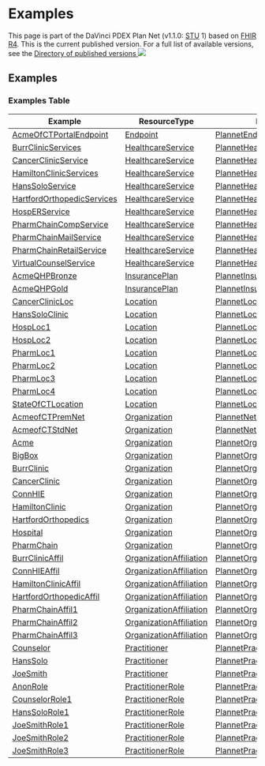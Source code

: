 # Examples
This page is part of the DaVinci PDEX Plan Net (v1.1.0: [STU](https://confluence.hl7.org/display/HL7/HL7+Balloting "Standard for Trial-Use") 1\) based on [FHIR R4](http://hl7.org/fhir/R4). This is the current published version. For a full list of available versions, see the [Directory of published versions ![](external.png)](http://hl7.org/fhir/us/davinci-pdex-plan-net/history.html)
## Examples
### Examples Table
| **Example** | **ResourceType** | **Profiles** |
| --- | --- | --- |
| [AcmeOfCTPortalEndpoint](Endpoint-AcmeOfCTPortalEndpoint.html) | [Endpoint](http://hl7.org/fhir/R4/endpoint.html) | [PlannetEndpoint](StructureDefinition-plannet-Endpoint.html) |
| [BurrClinicServices](HealthcareService-BurrClinicServices.html) | [HealthcareService](http://hl7.org/fhir/R4/healthcareservice.html) | [PlannetHealthcareService](StructureDefinition-plannet-HealthcareService.html) |
| [CancerClinicService](HealthcareService-CancerClinicService.html) | [HealthcareService](http://hl7.org/fhir/R4/healthcareservice.html) | [PlannetHealthcareService](StructureDefinition-plannet-HealthcareService.html) |
| [HamiltonClinicServices](HealthcareService-HamiltonClinicServices.html) | [HealthcareService](http://hl7.org/fhir/R4/healthcareservice.html) | [PlannetHealthcareService](StructureDefinition-plannet-HealthcareService.html) |
| [HansSoloService](HealthcareService-HansSoloService.html) | [HealthcareService](http://hl7.org/fhir/R4/healthcareservice.html) | [PlannetHealthcareService](StructureDefinition-plannet-HealthcareService.html) |
| [HartfordOrthopedicServices](HealthcareService-HartfordOrthopedicServices.html) | [HealthcareService](http://hl7.org/fhir/R4/healthcareservice.html) | [PlannetHealthcareService](StructureDefinition-plannet-HealthcareService.html) |
| [HospERService](HealthcareService-HospERService.html) | [HealthcareService](http://hl7.org/fhir/R4/healthcareservice.html) | [PlannetHealthcareService](StructureDefinition-plannet-HealthcareService.html) |
| [PharmChainCompService](HealthcareService-PharmChainCompService.html) | [HealthcareService](http://hl7.org/fhir/R4/healthcareservice.html) | [PlannetHealthcareService](StructureDefinition-plannet-HealthcareService.html) |
| [PharmChainMailService](HealthcareService-PharmChainMailService.html) | [HealthcareService](http://hl7.org/fhir/R4/healthcareservice.html) | [PlannetHealthcareService](StructureDefinition-plannet-HealthcareService.html) |
| [PharmChainRetailService](HealthcareService-PharmChainRetailService.html) | [HealthcareService](http://hl7.org/fhir/R4/healthcareservice.html) | [PlannetHealthcareService](StructureDefinition-plannet-HealthcareService.html) |
| [VirtualCounselService](HealthcareService-VirtualCounselService.html) | [HealthcareService](http://hl7.org/fhir/R4/healthcareservice.html) | [PlannetHealthcareService](StructureDefinition-plannet-HealthcareService.html) |
| [AcmeQHPBronze](InsurancePlan-AcmeQHPBronze.html) | [InsurancePlan](http://hl7.org/fhir/R4/insuranceplan.html) | [PlannetInsurancePlan](StructureDefinition-plannet-InsurancePlan.html) |
| [AcmeQHPGold](InsurancePlan-AcmeQHPGold.html) | [InsurancePlan](http://hl7.org/fhir/R4/insuranceplan.html) | [PlannetInsurancePlan](StructureDefinition-plannet-InsurancePlan.html) |
| [CancerClinicLoc](Location-CancerClinicLoc.html) | [Location](http://hl7.org/fhir/R4/location.html) | [PlannetLocation](StructureDefinition-plannet-Location.html) |
| [HansSoloClinic](Location-HansSoloClinic.html) | [Location](http://hl7.org/fhir/R4/location.html) | [PlannetLocation](StructureDefinition-plannet-Location.html) |
| [HospLoc1](Location-HospLoc1.html) | [Location](http://hl7.org/fhir/R4/location.html) | [PlannetLocation](StructureDefinition-plannet-Location.html) |
| [HospLoc2](Location-HospLoc2.html) | [Location](http://hl7.org/fhir/R4/location.html) | [PlannetLocation](StructureDefinition-plannet-Location.html) |
| [PharmLoc1](Location-PharmLoc1.html) | [Location](http://hl7.org/fhir/R4/location.html) | [PlannetLocation](StructureDefinition-plannet-Location.html) |
| [PharmLoc2](Location-PharmLoc2.html) | [Location](http://hl7.org/fhir/R4/location.html) | [PlannetLocation](StructureDefinition-plannet-Location.html) |
| [PharmLoc3](Location-PharmLoc3.html) | [Location](http://hl7.org/fhir/R4/location.html) | [PlannetLocation](StructureDefinition-plannet-Location.html) |
| [PharmLoc4](Location-PharmLoc4.html) | [Location](http://hl7.org/fhir/R4/location.html) | [PlannetLocation](StructureDefinition-plannet-Location.html) |
| [StateOfCTLocation](Location-StateOfCTLocation.html) | [Location](http://hl7.org/fhir/R4/location.html) | [PlannetLocation](StructureDefinition-plannet-Location.html) |
| [AcmeofCTPremNet](Organization-AcmeofCTPremNet.html) | [Organization](http://hl7.org/fhir/R4/organization.html) | [PlannetNetwork](StructureDefinition-plannet-Network.html) |
| [AcmeofCTStdNet](Organization-AcmeofCTStdNet.html) | [Organization](http://hl7.org/fhir/R4/organization.html) | [PlannetNetwork](StructureDefinition-plannet-Network.html) |
| [Acme](Organization-Acme.html) | [Organization](http://hl7.org/fhir/R4/organization.html) | [PlannetOrganization](StructureDefinition-plannet-Organization.html) |
| [BigBox](Organization-BigBox.html) | [Organization](http://hl7.org/fhir/R4/organization.html) | [PlannetOrganization](StructureDefinition-plannet-Organization.html) |
| [BurrClinic](Organization-BurrClinic.html) | [Organization](http://hl7.org/fhir/R4/organization.html) | [PlannetOrganization](StructureDefinition-plannet-Organization.html) |
| [CancerClinic](Organization-CancerClinic.html) | [Organization](http://hl7.org/fhir/R4/organization.html) | [PlannetOrganization](StructureDefinition-plannet-Organization.html) |
| [ConnHIE](Organization-ConnHIE.html) | [Organization](http://hl7.org/fhir/R4/organization.html) | [PlannetOrganization](StructureDefinition-plannet-Organization.html) |
| [HamiltonClinic](Organization-HamiltonClinic.html) | [Organization](http://hl7.org/fhir/R4/organization.html) | [PlannetOrganization](StructureDefinition-plannet-Organization.html) |
| [HartfordOrthopedics](Organization-HartfordOrthopedics.html) | [Organization](http://hl7.org/fhir/R4/organization.html) | [PlannetOrganization](StructureDefinition-plannet-Organization.html) |
| [Hospital](Organization-Hospital.html) | [Organization](http://hl7.org/fhir/R4/organization.html) | [PlannetOrganization](StructureDefinition-plannet-Organization.html) |
| [PharmChain](Organization-PharmChain.html) | [Organization](http://hl7.org/fhir/R4/organization.html) | [PlannetOrganization](StructureDefinition-plannet-Organization.html) |
| [BurrClinicAffil](OrganizationAffiliation-BurrClinicAffil.html) | [OrganizationAffiliation](http://hl7.org/fhir/R4/organizationaffiliation.html) | [PlannetOrganizationAffiliation](StructureDefinition-plannet-OrganizationAffiliation.html) |
| [ConnHIEAffil](OrganizationAffiliation-ConnHIEAffil.html) | [OrganizationAffiliation](http://hl7.org/fhir/R4/organizationaffiliation.html) | [PlannetOrganizationAffiliation](StructureDefinition-plannet-OrganizationAffiliation.html) |
| [HamiltonClinicAffil](OrganizationAffiliation-HamiltonClinicAffil.html) | [OrganizationAffiliation](http://hl7.org/fhir/R4/organizationaffiliation.html) | [PlannetOrganizationAffiliation](StructureDefinition-plannet-OrganizationAffiliation.html) |
| [HartfordOrthopedicAffil](OrganizationAffiliation-HartfordOrthopedicAffil.html) | [OrganizationAffiliation](http://hl7.org/fhir/R4/organizationaffiliation.html) | [PlannetOrganizationAffiliation](StructureDefinition-plannet-OrganizationAffiliation.html) |
| [PharmChainAffil1](OrganizationAffiliation-PharmChainAffil1.html) | [OrganizationAffiliation](http://hl7.org/fhir/R4/organizationaffiliation.html) | [PlannetOrganizationAffiliation](StructureDefinition-plannet-OrganizationAffiliation.html) |
| [PharmChainAffil2](OrganizationAffiliation-PharmChainAffil2.html) | [OrganizationAffiliation](http://hl7.org/fhir/R4/organizationaffiliation.html) | [PlannetOrganizationAffiliation](StructureDefinition-plannet-OrganizationAffiliation.html) |
| [PharmChainAffil3](OrganizationAffiliation-PharmChainAffil3.html) | [OrganizationAffiliation](http://hl7.org/fhir/R4/organizationaffiliation.html) | [PlannetOrganizationAffiliation](StructureDefinition-plannet-OrganizationAffiliation.html) |
| [Counselor](Practitioner-Counselor.html) | [Practitioner](http://hl7.org/fhir/R4/practitioner.html) | [PlannetPractitioner](StructureDefinition-plannet-Practitioner.html) |
| [HansSolo](Practitioner-HansSolo.html) | [Practitioner](http://hl7.org/fhir/R4/practitioner.html) | [PlannetPractitioner](StructureDefinition-plannet-Practitioner.html) |
| [JoeSmith](Practitioner-JoeSmith.html) | [Practitioner](http://hl7.org/fhir/R4/practitioner.html) | [PlannetPractitioner](StructureDefinition-plannet-Practitioner.html) |
| [AnonRole](PractitionerRole-AnonRole.html) | [PractitionerRole](http://hl7.org/fhir/R4/practitionerrole.html) | [PlannetPractitionerRole](StructureDefinition-plannet-PractitionerRole.html) |
| [CounselorRole1](PractitionerRole-CounselorRole1.html) | [PractitionerRole](http://hl7.org/fhir/R4/practitionerrole.html) | [PlannetPractitionerRole](StructureDefinition-plannet-PractitionerRole.html) |
| [HansSoloRole1](PractitionerRole-HansSoloRole1.html) | [PractitionerRole](http://hl7.org/fhir/R4/practitionerrole.html) | [PlannetPractitionerRole](StructureDefinition-plannet-PractitionerRole.html) |
| [JoeSmithRole1](PractitionerRole-JoeSmithRole1.html) | [PractitionerRole](http://hl7.org/fhir/R4/practitionerrole.html) | [PlannetPractitionerRole](StructureDefinition-plannet-PractitionerRole.html) |
| [JoeSmithRole2](PractitionerRole-JoeSmithRole2.html) | [PractitionerRole](http://hl7.org/fhir/R4/practitionerrole.html) | [PlannetPractitionerRole](StructureDefinition-plannet-PractitionerRole.html) |
| [JoeSmithRole3](PractitionerRole-JoeSmithRole3.html) | [PractitionerRole](http://hl7.org/fhir/R4/practitionerrole.html) | [PlannetPractitionerRole](StructureDefinition-plannet-PractitionerRole.html) |